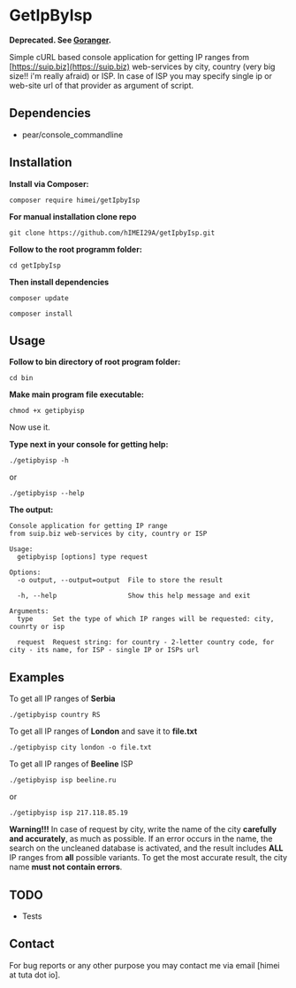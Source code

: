 # GetIpByIsp  
 
**Deprecated. See [Goranger](https://github.com/hIMEI29A/goranger).**

Simple cURL based console application for getting IP ranges from [https://suip.biz](https://suip.biz) web-services by city, country (very big size!! i'm really afraid) or ISP. In case of ISP you may specify single ip or web-site url of that provider as argument of script.

## Dependencies

* pear/console_commandline

## Installation

**Install via Composer:**

```shell
composer require himei/getIpbyIsp
```

**For manual installation clone repo**

```shell
git clone https://github.com/hIMEI29A/getIpbyIsp.git
```

**Follow to the root programm folder:**

```shell
cd getIpbyIsp
```

**Then install dependencies**

```shell
composer update

composer install
```

## Usage

**Follow to bin directory of root program folder:**

```shell
cd bin
```

**Make main program file executable:**

```shell
chmod +x getipbyisp
```

Now use it.

**Type next in your console for getting help:**

```shell
./getipbyisp -h
```

or

```shell
./getipbyisp --help
```

**The output:**

```shell
Console application for getting IP range 
from suip.biz web-services by city, country or ISP

Usage:
  getipbyisp [options] type request

Options:
  -o output, --output=output  File to store the result
                              
  -h, --help                  Show this help message and exit

Arguments:
  type     Set the type of which IP ranges will be requested: city, counrty or isp
           
  request  Request string: for country - 2-letter country code, for city - its name, for ISP - single IP or ISPs url
```
## Examples

To get all IP ranges of **Serbia**

```shell
./getipbyisp country RS
```

To get all IP ranges of **London** and save it to **file.txt**

```shell
./getipbyisp city london -o file.txt
```

To get all IP ranges of **Beeline** ISP

```shell
./getipbyisp isp beeline.ru
```

or

```shell
./getipbyisp isp 217.118.85.19
```

**Warning!!!** In case of request by city, write the name of the city **carefully and accurately**, as much as possible. If an error occurs in the name, the search on the uncleaned database is activated, and the result includes **ALL** IP ranges from **all** possible variants. To get the most accurate result, the city name **must not contain errors**.

## TODO

* Tests

## Contact

For bug reports or any other purpose you may contact me via email [himei at tuta dot io].

